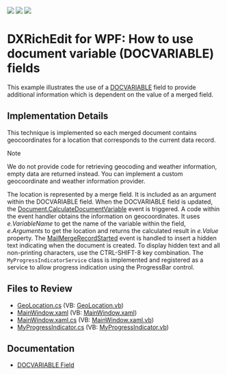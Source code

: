 <!-- default badges list -->
![](https://img.shields.io/endpoint?url=https://codecentral.devexpress.com/api/v1/VersionRange/128607226/21.1.5%2B)
[![](https://img.shields.io/badge/Open_in_DevExpress_Support_Center-FF7200?style=flat-square&logo=DevExpress&logoColor=white)](https://supportcenter.devexpress.com/ticket/details/E3282)
[![](https://img.shields.io/badge/📖_How_to_use_DevExpress_Examples-e9f6fc?style=flat-square)](https://docs.devexpress.com/GeneralInformation/403183)
<!-- default badges end -->

# DXRichEdit for WPF: How to use document variable (DOCVARIABLE) fields

This example illustrates the use of a [DOCVARIABLE](https://docs.devexpress.com/WPF/10299/Controls-and-Libraries/Rich-Text-Editor/Fields/Field-Codes/DOCVARIABLE) field to provide additional information which is dependent on the value of a merged field.

## Implementation Details

This technique is implemented so each merged document contains geocoordinates for a location that corresponds to the current data record.

>[!note]
> We do not provide code for retrieving geocoding and weather information, empty data are returned instead. You can implement a custom geocoordinate and weather information provider.

The location is represented by a merge field. It is included as an argument within the DOCVARIABLE field. When the DOCVARIABLE field is updated, the [Document.CalculateDocumentVariable](https://docs.devexpress.com/WindowsForms/DevExpress.XtraRichEdit.RichEditControl.CalculateDocumentVariable) event is triggered. A code within the event handler obtains the information on geocoordinates. It uses *e.VariableName* to get the name of the variable within the field, *e.Arguments* to get the location and returns the calculated result in *e.Value* property.
The [MailMergeRecordStarted](https://docs.devexpress.com/WPF/DevExpress.Xpf.RichEdit.RichEditControl.MailMergeRecordStarted) event is handled to insert a hidden text indicating when the document is created. To display hidden text and all non-printing characters, use the CTRL-SHIFT-8 key combination.
The `MyProgressIndicatorService` class is implemented and registered as a service to allow progress indication using the ProgressBar control.

## Files to Review

* [GeoLocation.cs](./CS/GeoLocation.cs) (VB: [GeoLocation.vb](./VB/GeoLocation.vb))
* [MainWindow.xaml](./CS/MainWindow.xaml) (VB: [MainWindow.xaml](./VB/MainWindow.xaml))
* [MainWindow.xaml.cs](./CS/MainWindow.xaml.cs) (VB: [MainWindow.xaml.vb](./VB/MainWindow.xaml.vb))
* [MyProgressIndicator.cs](./CS/MyProgressIndicator.cs) (VB: [MyProgressIndicator.vb](./VB/MyProgressIndicator.vb))

## Documentation

* [DOCVARIABLE Field](https://docs.devexpress.com/WPF/10299/controls-and-libraries/rich-text-editor/fields/field-codes/docvariable)
